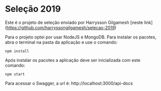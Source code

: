 # Seleção 2019
Este é o projeto de seleção enviado por Harrysson Gilgamesh [neste link] (https://github.com/harryssongilgamesh/selecao-2019)

Para o projeto optei por usar NodeJS e MongoDB.
Para instalar os pacotes, abra o terminal na pasta da aplicação e use o comando:
```
npm install
```

Após instalar os pacotes a aplicação deve ser inicializada com este comando:
```
npm start
```

Para acessar o Swagger, a url é: http://localhost:3000/api-docs
